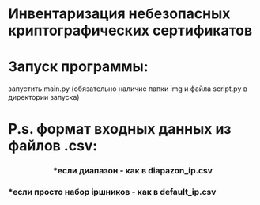 # Инвентаризация небезопасных криптографических сертификатов

# Запуск программы:
запустить main.py (обязательно наличие папки img и файла script.py в директории запуска)
# P.s. формат входных данных из файлов .csv:
<h3 align="center">*если диапазон - как в diapazon_ip.csv<h3>
*если просто набор ipшников - как в default_ip.csv
